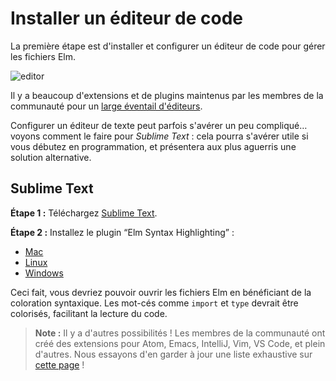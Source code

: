 # Installer un éditeur de code

La première étape est d'installer et configurer un éditeur de code pour gérer les fichiers Elm.

![editor](images/editor.png)

Il y a beaucoup d'extensions et de plugins maintenus par les membres de la communauté pour un [large éventail d'éditeurs](https://github.com/elm/editor-plugins).

Configurer un éditeur de texte peut parfois s'avérer un peu compliqué… voyons comment le faire pour *Sublime Text* : cela pourra s'avérer utile si vous débutez en programmation, et présentera aux plus aguerris une solution alternative.


## Sublime Text

**Étape 1 :** Téléchargez [Sublime Text](https://www.sublimetext.com/).

**Étape 2 :** Installez le plugin “Elm Syntax Highlighting” :

- [Mac](https://github.com/evancz/elm-syntax-highlighting/blob/master/install/mac.md)
- [Linux](https://github.com/evancz/elm-syntax-highlighting/blob/master/install/linux.md)
- [Windows](https://github.com/evancz/elm-syntax-highlighting/blob/master/install/windows.md)

Ceci fait, vous devriez pouvoir ouvrir les fichiers Elm en bénéficiant de la coloration syntaxique. Les mot-cés comme `import` et `type` devrait être colorisés, facilitant la lecture du code.


> **Note :** Il y a d'autres possibilités ! Les membres de la communauté ont créé des extensions pour Atom, Emacs, IntelliJ, Vim, VS Code, et plein d'autres. Nous essayons d'en garder à jour une liste exhaustive sur [cette page](https://github.com/elm/editor-plugins) !
